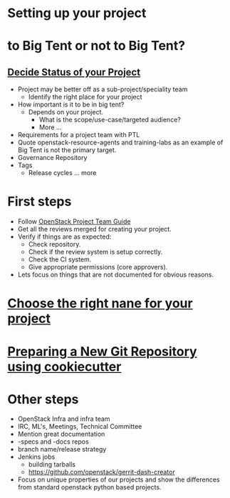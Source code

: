 <!-- .slide: data-state="section-break" id="setting-up-project" -->
# Setting up your project


<!-- .slide: data-background-transition="zoom" data-background-image="images/Cavalia_Big_tent.jpg" data-background-size="100%" -->
# <p class="bg-light-neutral"> to Big Tent or not to Big Tent?</p>


<!-- .slide: data-state="normal" id="design-goals" -->
## [Decide Status of your Project](http://docs.openstack.org/infra/manual/creators.html#decide-status-of-your-project)

* Project may be better off as a sub-project/speciality team
    * Identify the right place for your project
* How important is it to be in big tent?
    * Depends on your project.
        * What is the scope/use-case/targeted audience?
        * More ...
* Requirements for a project team with PTL
* Quote openstack-resource-agents and training-labs as an example of Big Tent is not the primary target.
* Governance Repository
* Tags
    * Release cycles ... more


<!-- .slide: data-state="normal" -->
# First steps

* Follow <a href="http://docs.openstack.org/project-team-guide/index.html" target="_blank"> OpenStack Project Team Guide</a>
* Get all the reviews merged for creating your project.
* Verify if things are as expected:
    * Check repository.
    * Check if the review system is setup correctly.
    * Check the CI system.
    * Give appropriate permissions (core approvers).
* Lets focus on things that are not documented for obvious reasons.


<!-- .slide: data-state="normal" -->
# [Choose the right nane for your project](http://docs.openstack.org/infra/manual/creators.html#choosing-a-good-name-for-your-project)


<!-- .slide: data-state="normal" -->
# [Preparing a New Git Repository using cookiecutter](http://docs.openstack.org/infra/manual/creators.html#preparing-a-new-git-repository-using-cookiecutter)


<!-- .slide: data-state="normal" -->
# Other steps

* OpenStack Infra and infra team
* IRC, ML's, Meetings, Technical Committee
* Mention great documentation
* -specs and -docs repos
* branch name/release strategy
* Jenkins jobs
    * building tarballs
    * https://github.com/openstack/gerrit-dash-creator
* Focus on unique properties of our projects and show the differences from standard openstack python based projects.
